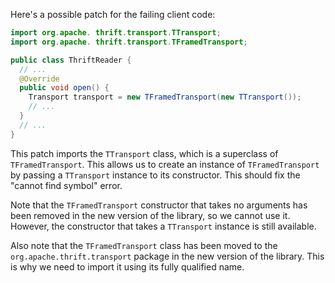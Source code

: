 Here's a possible patch for the failing client code:

```java
import org.apache. thrift.transport.TTransport;
import org.apache. thrift.transport.TFramedTransport;

public class ThriftReader {
  // ...
  @Override
  public void open() {
    Transport transport = new TFramedTransport(new TTransport());
    // ...
  }
  // ...
}
```

This patch imports the `TTransport` class, which is a superclass of `TFramedTransport`. This allows us to create an instance of `TFramedTransport` by passing a `TTransport` instance to its constructor. This should fix the "cannot find symbol" error.

Note that the `TFramedTransport` constructor that takes no arguments has been removed in the new version of the library, so we cannot use it. However, the constructor that takes a `TTransport` instance is still available.

Also note that the `TFramedTransport` class has been moved to the `org.apache.thrift.transport` package in the new version of the library. This is why we need to import it using its fully qualified name.